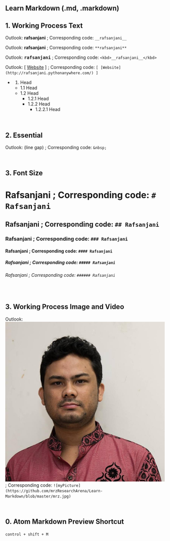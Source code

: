 ## Learn Markdown (.md, .markdown)

## 1. Working Process Text

Outlook: __rafsanjani__ ; Corresponding code: `__rafsanjani__`

Outlook: **rafsanjani** ; Corresponding code: `**rafsanjani**`

Outlook: <kbd>__rafsanjani__</kbd> ; Corresponding code: `<kbd>__rafsanjani__</kbd>`

Outlook: [ [Website](http://rafsanjani.pythonanywhere.com/) ] ; Corresponding code: `[ [Website](http://rafsanjani.pythonanywhere.com/) ]`


* 1. Head
  * 1.1 Head
  * 1.2 Head
    * 1.2.1 Head
    * 1.2.2 Head
      * 1.2.2.1 Head

&nbsp;&nbsp;

## 2. Essential
Outlook: (line gap) ; Corresponding code: `&nbsp;`
 
&nbsp;&nbsp;

## 3. Font Size

# Rafsanjani ; Corresponding code: `# Rafsanjani`
## Rafsanjani ; Corresponding code: `## Rafsanjani`
### Rafsanjani ; Corresponding code: `### Rafsanjani`
#### Rafsanjani ; Corresponding code: `#### Rafsanjani`
##### Rafsanjani ; Corresponding code: `##### Rafsanjani`
###### Rafsanjani ; Corresponding code: `###### Rafsanjani`

&nbsp;&nbsp;


## 3. Working Process Image and Video

Outlook: ![myPicture](https://github.com/mrzResearchArena/Learn-Markdown/blob/master/mrz.jpg) ; Corresponding code: `![myPicture](https://github.com/mrzResearchArena/Learn-Markdown/blob/master/mrz.jpg)`

&nbsp;&nbsp;

## 0. Atom Markdown Preview Shortcut
`control + shift + M`

